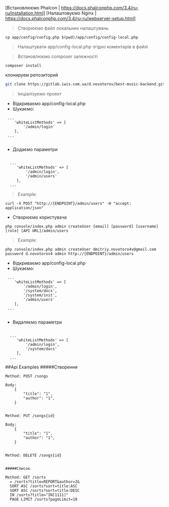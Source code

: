 

[Встановлюємо Phalcon | https://docs.phalconphp.com/3.4/ru-ru/installation.html]
[Налаштовуємо Nginx | https://docs.phalconphp.com/3.4/ru-ru/webserver-setup.html]

> Створюємо файл локальних налаштувань

```
cp app/config/config.php $(pwd)/app/config/config-local.php
```

> Налаштувати app/config-local.php згідно коментарів в файлі

> Встановлюємо composer залежності
```
composer install
```

клонируем репозиторий

```bash
git clone https://gitlab.iwis.com.ua/d.novotorov/best-music-backend.git
```

> Ініціалізуємо проект
 - Відкриваємо app/config-local.php
 - Шукаємо:
```
 ...
    'whiteListMethods' => [
        '/admin/login'
    ],
 ...
 
```
  - Додаємо параметри
```
 
  ...
     'whiteListMethods' => [
         '/admin/login',
         '/admin/users'
     ],
  ...

```

> Example:
  ```
  curl -X POST "http://{ENDPOINT}/admin/users" -H "accept: application/json"
  ```
- Створюємо користувача
```
php console/index.php admin createUser [email] [password] [username] [role] [API URL]/admin/users
```
> Example:
```
php console/index.php admin createUser dmitriy.novotoro4v@gmail.com password d.novotorov4 admin http://{ENDPOINT}/admin/users
```

 - Відкриваємо app/config-local.php
 - Шукаємо:
```
 ...
    'whiteListMethods' => [
        '/admin/login',
        '/system/docs',
        '/system/init',
        '/admin/users'
    ],
 ...
 
```
  - Видаляємо параметри
```
 
  ...
     'whiteListMethods' => [
         '/admin/login',
         '/system/docs'
     ],
  ...
```
 ##Api Examples
 #####Створення
```
Method: POST /songs

Body:
    {
    	"title": "1",
    	"author": "1",
    }
   
```
```
Method: PUT /songs{id}

Body:
    {
    	"title": "1",
    	"author": "1",
    }
   
```
```
Method: DELETE /songs{id}

```
```

#####Список

Method: GET /sorts
  = /sorts?title=REPORT&author=2&
  SORT ASC /sorts?sort=title:ASC
  SORT ASC /sorts?sort=title:DESC
  IN /sorts?title="IN[1111]"
  PAGE LIMIT /sorts?pageLimit=10
```


